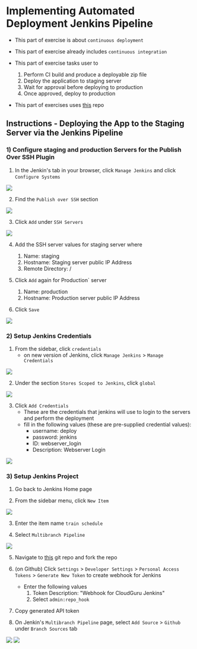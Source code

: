 # Implementing Automated Deployment Jenkins Pipeline

- This part of exercise is about `continuous deployment`
- This part of exercise already includes `continuous integration`
- This part of exercise tasks user to
    1. Perform CI build and produce a deployable zip file
    2. Deploy the application to staging server
    3. Wait for approval before deploying to production
    4. Once approved, deploy to production

- This part of exercises uses [this](https://github.com/linuxacademy/cicd-pipeline-train-schedule-cd) repo

## Instructions - Deploying the App to the Staging Server via the Jenkins Pipeline

### 1) Configure staging and production Servers for the Publish Over SSH Plugin

1. In the Jenkin's tab in your browser, click `Manage Jenkins` and click `Configure Systems`

<img src="https://user-images.githubusercontent.com/6856382/225211029-c9a7af26-7909-4fe3-a8db-a41cd02bad54.png">

2. Find the `Publish over SSH` section

<img src="https://user-images.githubusercontent.com/6856382/225211290-13deaff8-7417-434f-8915-1fdd32cad86f.png">

3. Click `Add` under `SSH Servers`

<img src="https://user-images.githubusercontent.com/6856382/225211504-12789c64-e230-448c-91c0-d98b3e54be38.png">

4. Add the SSH server values for staging server where
    1. Name: staging
    2. Hostname: Staging server public IP Address
    3. Remote Directory: /

5. Click `Add` again for Production` server
    1. Name: production
    2. Hostname: Production server public IP Address

6. Click `Save`

<img src="https://user-images.githubusercontent.com/6856382/225214091-36ed2de4-7332-4cda-8c19-1dcde60dab03.png">

### 2) Setup Jenkins Credentials

1. From the sidebar, click `credentials`
    - on new version of Jenkins, click `Manage Jenkins` > `Manage Credentials`

<img src="https://user-images.githubusercontent.com/6856382/225215269-ff212a23-0fa3-4634-9c7d-7a24102fc12b.png">

2. Under the section `Stores Scoped to Jenkins`, click `global`

<img src="https://user-images.githubusercontent.com/6856382/225215637-a4ce9c5a-6edc-44a2-9161-3ac5be7d3352.png">

3. Click `Add Credentials`
    - These are the credentials that jenkins will use to login to the servers and perform the deployment
    - fill in the following values (these are pre-supplied credential values):
        - username: deploy
        - password: jenkins
        - ID: webserver_login
        - Description: Webserver Login

<img src="https://user-images.githubusercontent.com/6856382/225216817-03178438-ff45-4e3c-b9dd-0604ed23d684.png">

### 3) Setup Jenkins Project

1. Go back to Jenkins Home page

2. From the sidebar menu, click `New Item`

<img src="https://user-images.githubusercontent.com/6856382/225217986-0f04031a-8ca8-43a5-ab9c-4d58a1df2112.png">

3. Enter the item name `train schedule`

4. Select `Multibranch Pipeline`

<img src="https://user-images.githubusercontent.com/6856382/225220932-1e8450f7-cc10-46ad-b48a-aff08bb6f88a.png">

5. Navigate to [this](https://github.com/linuxacademy/cicd-pipeline-train-schedule-cd) git repo and fork the repo

6. (on Github) Click `Settings` > `Developer Settings` > `Personal Access Tokens` > `Generate New Token` to create webhook for Jenkins
    - Enter the following values
        1. Token Description: "Webhook for CloudGuru Jenkins"
        2. Select `admin:repo_hook`

7. Copy generated API token

8. On Jenkin's `Multibranch Pipeline` page, select `Add Source` > `Github` under `Branch Sources` tab

<img src="https://user-images.githubusercontent.com/6856382/225325383-ae6ddc1b-cc06-444e-8f28-f9a7a5d872fe.png">

<img src="https://user-images.githubusercontent.com/6856382/225327608-9e132c47-e5c2-4184-97ef-437fbe9c2ded.png">


#